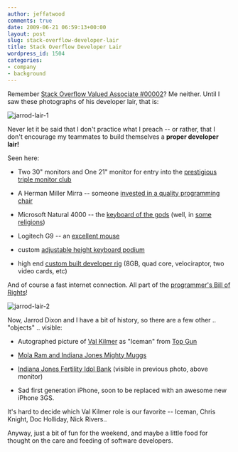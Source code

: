 ```yaml
---
author: jeffatwood
comments: true
date: 2009-06-21 06:59:13+00:00
layout: post
slug: stack-overflow-developer-lair
title: Stack Overflow Developer Lair
wordpress_id: 1504
categories:
- company
- background
---
```



Remember [Stack Overflow Valued Associate #00002](http://blog.stackoverflow.com/2009/01/welcome-stack-overflow-valued-associate-00002/)? Me neither. Until I saw these photographs of his developer lair, that is:



![jarrod-lair-1](/blog/images/2009-06-21-stack-overflow-developer-lair/jarrod-lair-1.jpg)



Never let it be said that I don't practice what I preach -- or rather, that I don't encourage my teammates to build themselves a **proper developer lair!**



Seen here:







  * Two 30" monitors and One 21" monitor for entry into the [prestigious triple monitor club](http://www.codinghorror.com/blog/archives/000740.html)

  * A Herman Miller Mirra -- someone [invested in a quality programming chair](http://www.codinghorror.com/blog/archives/001146.html)

  * Microsoft Natural 4000 -- the [keyboard of the gods](http://www.codinghorror.com/blog/archives/000400.html) (well, in [some religions](http://www.codinghorror.com/blog/archives/001221.html))

  * Logitech G9 -- an [excellent mouse](http://www.codinghorror.com/blog/archives/000977.html)

  * custom [adjustable height keyboard podium](http://www.akp-inc.com/op10.html)

  * high end [custom built developer rig](http://www.codinghorror.com/blog/archives/000905.html) (8GB, quad core, velociraptor, two video cards, etc)




And of course a fast internet connection. All part of the [programmer's Bill of Rights](http://www.codinghorror.com/blog/archives/000666.html)!



![jarrod-lair-2](/blog/images/2009-06-21-stack-overflow-developer-lair/jarrod-lair-2.jpg)



Now, Jarrod Dixon and I have a bit of history, so there are a few other .. "objects" .. visible:







  * Autographed picture of [Val Kilmer](http://www.imdb.com/name/nm0000174/) as "Iceman" from [Top Gun](http://www.imdb.com/title/tt0092099/)

  * [Mola Ram and Indiana Jones Mighty Muggs](http://www.slashfilm.com/2008/02/24/cool-stuff-indiana-jones-mighty-muggs/)

  * [Indiana Jones Fertility Idol Bank](http://www.thinkgeek.com/geektoys/cubegoodies/ad88/) (visible in previous photo, above monitor)

  * Sad first generation iPhone, soon to be replaced with an awesome new iPhone 3GS.




It's hard to decide which Val Kilmer role is our favorite -- Iceman, Chris Knight, Doc Holliday, Nick Rivers..



Anyway, just a bit of fun for the weekend, and maybe a little food for thought on the care and feeding of software developers.

